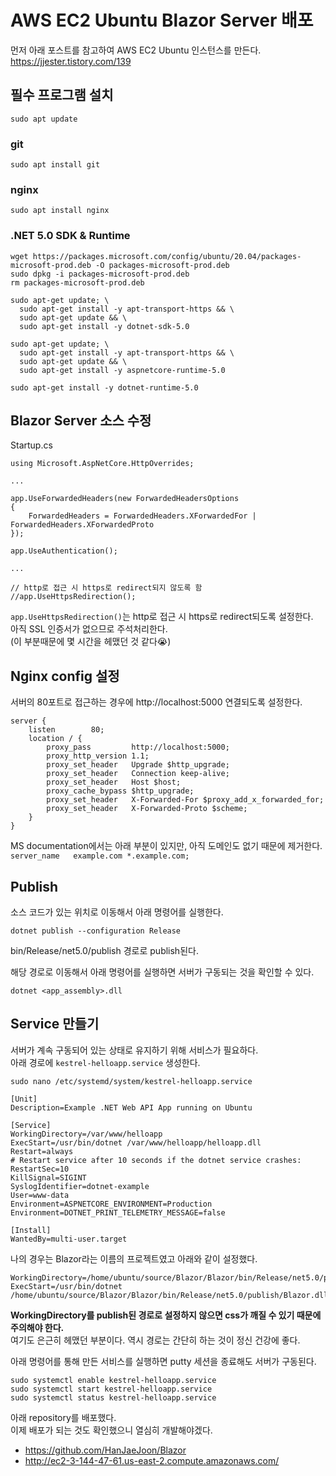 # AWS EC2 Ubuntu Blazor Server 배포

먼저 아래 포스트를 참고하여 AWS EC2 Ubuntu 인스턴스를 만든다.  
https://jjester.tistory.com/139

## 필수 프로그램 설치

```
sudo apt update
```

### git

```
sudo apt install git
```

### nginx
```
sudo apt install nginx
```

### .NET 5.0 SDK & Runtime
```
wget https://packages.microsoft.com/config/ubuntu/20.04/packages-microsoft-prod.deb -O packages-microsoft-prod.deb
sudo dpkg -i packages-microsoft-prod.deb
rm packages-microsoft-prod.deb
```

```
sudo apt-get update; \
  sudo apt-get install -y apt-transport-https && \
  sudo apt-get update && \
  sudo apt-get install -y dotnet-sdk-5.0
```

```
sudo apt-get update; \
  sudo apt-get install -y apt-transport-https && \
  sudo apt-get update && \
  sudo apt-get install -y aspnetcore-runtime-5.0
```

```
sudo apt-get install -y dotnet-runtime-5.0
```

## Blazor Server 소스 수정  
Startup.cs
```
using Microsoft.AspNetCore.HttpOverrides;

...

app.UseForwardedHeaders(new ForwardedHeadersOptions
{
    ForwardedHeaders = ForwardedHeaders.XForwardedFor | ForwardedHeaders.XForwardedProto
});

app.UseAuthentication();

...

// http로 접근 시 https로 redirect되지 않도록 함
//app.UseHttpsRedirection();
```

`app.UseHttpsRedirection()`는 http로 접근 시 https로 redirect되도록 설정한다.  
아직 SSL 인증서가 없으므로 주석처리한다.  
(이 부분때문에 몇 시간을 헤맸던 것 같다😭)  

## Nginx config 설정
서버의 80포트로 접근하는 경우에 http://localhost:5000 연결되도록 설정한다.
```
server {
    listen        80;
    location / {
        proxy_pass         http://localhost:5000;
        proxy_http_version 1.1;
        proxy_set_header   Upgrade $http_upgrade;
        proxy_set_header   Connection keep-alive;
        proxy_set_header   Host $host;
        proxy_cache_bypass $http_upgrade;
        proxy_set_header   X-Forwarded-For $proxy_add_x_forwarded_for;
        proxy_set_header   X-Forwarded-Proto $scheme;
    }
}
```
MS documentation에서는 아래 부분이 있지만, 아직 도메인도 없기 때문에 제거한다.  
`server_name   example.com *.example.com;`  

## Publish  
소스 코드가 있는 위치로 이동해서 아래 명령어를 실행한다.  
```
dotnet publish --configuration Release
```
bin/Release/net5.0/publish 경로로 publish된다.  

해당 경로로 이동해서 아래 명령어를 실행하면 서버가 구동되는 것을 확인할 수 있다.  
```
dotnet <app_assembly>.dll
```

## Service 만들기  
서버가 계속 구동되어 있는 상태로 유지하기 위해 서비스가 필요하다.  
아래 경로에 `kestrel-helloapp.service` 생성한다.
```
sudo nano /etc/systemd/system/kestrel-helloapp.service
```
```
[Unit]
Description=Example .NET Web API App running on Ubuntu

[Service]
WorkingDirectory=/var/www/helloapp
ExecStart=/usr/bin/dotnet /var/www/helloapp/helloapp.dll
Restart=always
# Restart service after 10 seconds if the dotnet service crashes:
RestartSec=10
KillSignal=SIGINT
SyslogIdentifier=dotnet-example
User=www-data
Environment=ASPNETCORE_ENVIRONMENT=Production
Environment=DOTNET_PRINT_TELEMETRY_MESSAGE=false

[Install]
WantedBy=multi-user.target
```

나의 경우는 Blazor라는 이름의 프로젝트였고 아래와 같이 설정했다.  
```
WorkingDirectory=/home/ubuntu/source/Blazor/Blazor/bin/Release/net5.0/publish
ExecStart=/usr/bin/dotnet /home/ubuntu/source/Blazor/Blazor/bin/Release/net5.0/publish/Blazor.dll
```
**WorkingDirectory를 publish된 경로로 설정하지 않으면 css가 깨질 수 있기 때문에 주의해야 한다.**  
여기도 은근히 헤맸던 부분이다. 역시 경로는 간단히 하는 것이 정신 건강에 좋다.  

아래 명령어를 통해 만든 서비스를 실행하면 putty 세션을 종료해도 서버가 구동된다.
```
sudo systemctl enable kestrel-helloapp.service
sudo systemctl start kestrel-helloapp.service
sudo systemctl status kestrel-helloapp.service
```

아래 repository를 배포했다.  
이제 배포가 되는 것도 확인했으니 열심히 개발해야겠다.
- https://github.com/HanJaeJoon/Blazor  
- http://ec2-3-144-47-61.us-east-2.compute.amazonaws.com/